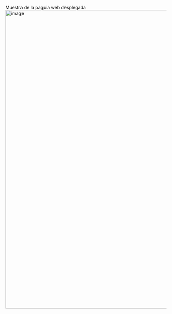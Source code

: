 Muestra de la paguia web desplegada
<img width="671" height="936" alt="image" src="https://github.com/user-attachments/assets/fdb90972-a537-4bbd-b86f-dde7c1ac656a" />
